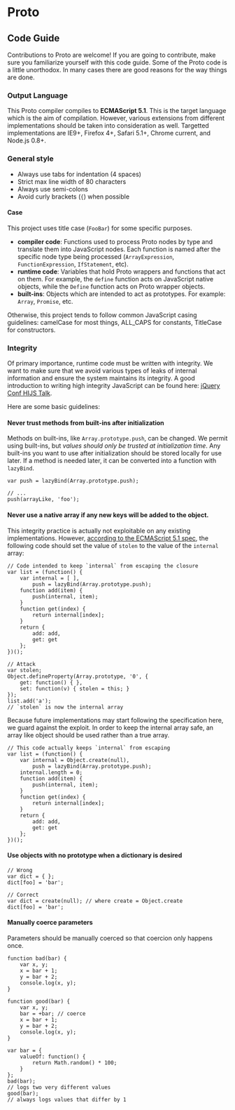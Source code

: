 # Proto

## Code Guide

Contributions to Proto are welcome!  If you are going to contribute, make sure you familiarize yourself with this code guide.  Some of the Proto code is a little unorthodox.  In many cases there are good reasons for the way things are done.

### Output Language

This Proto compiler compiles to **ECMAScript 5.1**.  This is the target language which is the aim of compilation.  However, various extensions from different implementations should be taken into consideration as well.  Targetted implementations are IE9+, Firefox 4+, Safari 5.1+, Chrome current, and Node.js 0.8+.

### General style

+ Always use tabs for indentation (4 spaces)
+ Strict max line width of 80 characters
+ Always use semi-colons
+ Avoid curly brackets (`{`) when possible

#### Case

This project uses title case (`FooBar`) for some specific purposes.

+ **compiler code**: Functions used to process Proto nodes by type and translate them into JavaScript nodes.  Each function is named after the specific node type being processed (`ArrayExpression`, `FunctionExpression`, `IfStatement`, etc).
+ **runtime code**: Variables that hold Proto wrappers and functions that act on them.  For example, the `define` function acts on JavaScript native objects, while the `Define` function acts on Proto wrapper objects.
+ **built-ins**: Objects which are intended to act as prototypes.  For example: `Array`, `Promise`, etc.

Otherwise, this project tends to follow common JavaScript casing guidelines: camelCase for most things, ALL_CAPS for constants, TitleCase for constructors.

### Integrity

Of primary importance, runtime code must be written with integrity.  We want to make sure that we avoid various types of leaks of internal information and ensure the system maintains its integrity.  A good introduction to writing high integrity JavaScript can be found here: [jQuery Conf HIJS Talk](http://www.youtube.com/watch?v=FrFUI591WhI).

Here are some basic guidelines:

#### Never trust methods from built-ins after initialization

Methods on built-ins, like `Array.prototype.push`, can be changed.  We permit using built-ins, but *values should only be trusted at initialization time*.  Any built-ins you want to use after initialization should be stored locally for use later.  If a method is needed later, it can be converted into a function with `lazyBind`.

	var push = lazyBind(Array.prototype.push);

	// ...
	push(arrayLike, 'foo');

#### Never use a native array if any new keys will be added to the object.

This integrity practice is actually not exploitable on any existing implementations.  However, [according to the ECMAScript 5.1 spec](https://mail.mozilla.org/pipermail/es-discuss/2011-October/017514.html), the following code should set the value of `stolen` to the value of the `internal` array:

	// Code intended to keep `internal` from escaping the closure
	var list = (function() {
		var internal = [ ],
			push = lazyBind(Array.prototype.push);
		function add(item) {
			push(internal, item);
		}
		function get(index) {
			return internal[index];
		}
		return {
			add: add,
			get: get
		};
	})();

	// Attack
	var stolen;
	Object.defineProperty(Array.prototype, '0', {
		get: function() { },
		set: function(v) { stolen = this; }
	});
	list.add('a');
	// `stolen` is now the internal array

Because future implementations may start following the specification here, we guard against the exploit.  In order to keep the internal array safe, an array like object should be used rather than a true array.

	// This code actually keeps `internal` from escaping
	var list = (function() {
		var internal = Object.create(null),
			push = lazyBind(Array.prototype.push);
		internal.length = 0;
		function add(item) {
			push(internal, item);
		}
		function get(index) {
			return internal[index];
		}
		return {
			add: add,
			get: get
		};
	})();

#### Use objects with no prototype when a dictionary is desired

	// Wrong
	var dict = { };
	dict[foo] = 'bar';

	// Correct
	var dict = create(null); // where create = Object.create
	dict[foo] = 'bar';

#### Manually coerce parameters

Parameters should be manually coerced so that coercion only happens once.

	function bad(bar) {
		var x, y;
		x = bar + 1;
		y = bar + 2;
		console.log(x, y);
	}

	function good(bar) {
		var x, y;
		bar = +bar; // coerce
		x = bar + 1;
		y = bar + 2;
		console.log(x, y);
	}

	var bar = {
		valueOf: function() {
			return Math.random() * 100;
		}
	};
	bad(bar);
	// logs two very different values
	good(bar);
	// always logs values that differ by 1